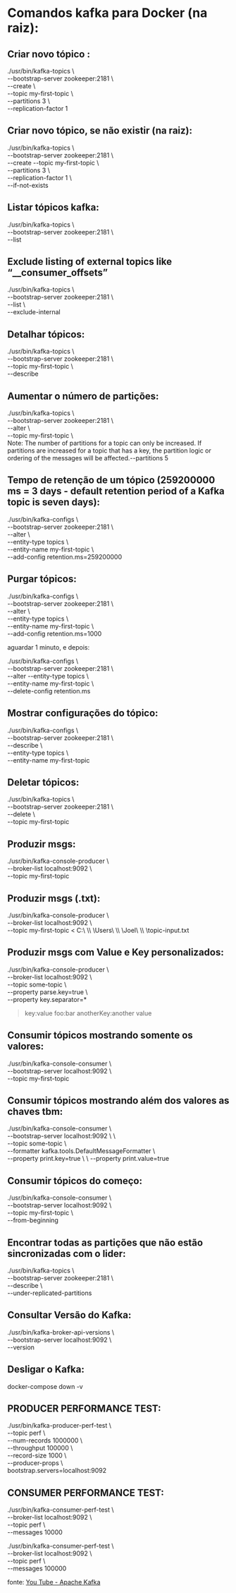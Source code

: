 # Comandos kafka para Docker (na raiz):

## Criar novo tópico :
./usr/bin/kafka-topics \\ \
--bootstrap-server zookeeper:2181 \\ \
--create \\ \
--topic my-first-topic \\ \
--partitions 3 \\ \
--replication-factor 1

## Criar novo tópico, se não existir (na raiz):
./usr/bin/kafka-topics \\ \
--bootstrap-server zookeeper:2181 \\ \
--create --topic my-first-topic \\ \
--partitions 3 \\ \
--replication-factor 1 \\ \
--if-not-exists

## Listar tópicos kafka:
./usr/bin/kafka-topics \\ \
--bootstrap-server zookeeper:2181 \\ \
--list

## Exclude listing of external topics like “__consumer_offsets”
./usr/bin/kafka-topics \\ \
--bootstrap-server zookeeper:2181 \\ \
--list \\ \
--exclude-internal

## Detalhar tópicos:
./usr/bin/kafka-topics \\ \
--bootstrap-server zookeeper:2181 \\ \
--topic my-first-topic \\ \
--describe

## Aumentar o número de partições:
./usr/bin/kafka-topics \\ \
--bootstrap-server zookeeper:2181 \\ \
--alter \\ \
--topic my-first-topic \\ \
Note:
The number of partitions for a topic can only be increased.
If partitions are increased for a topic that has a key, the partition logic or ordering of the messages will be affected.--partitions 5

## Tempo de retenção de um tópico (259200000 ms = 3 days - default retention period of a Kafka topic is seven days):
./usr/bin/kafka-configs \\ \
--bootstrap-server zookeeper:2181 \\ \
--alter \\ \
--entity-type topics \\ \
--entity-name my-first-topic \\ \
--add-config retention.ms=259200000

## Purgar tópicos:
./usr/bin/kafka-configs \\ \
--bootstrap-server zookeeper:2181 \\ \
--alter \\ \
--entity-type topics \\ \
--entity-name my-first-topic \\ \
--add-config retention.ms=1000

aguardar 1 minuto, e depois:

./usr/bin/kafka-configs \\ \
--bootstrap-server zookeeper:2181 \\ \
--alter --entity-type topics \\ \
--entity-name my-first-topic \\ \
--delete-config retention.ms

## Mostrar configurações do tópico:
./usr/bin/kafka-configs \\ \
--bootstrap-server zookeeper:2181 \\ \
--describe \\ \
--entity-type topics \\ \
--entity-name my-first-topic 

## Deletar tópicos:
./usr/bin/kafka-topics \\ \
--bootstrap-server zookeeper:2181 \\ \
--delete \\ \
--topic my-first-topic

## Produzir msgs:
./usr/bin/kafka-console-producer \\ \
--broker-list localhost:9092 \\ \
--topic my-first-topic

## Produzir msgs (.txt):
./usr/bin/kafka-console-producer \\ \
--broker-list localhost:9092 \\ \
--topic my-first-topic < C:\\ \\\ \Users\\ \\\ \Joel\\ \\\ \topic-input.txt

## Produzir msgs com Value e Key personalizados:
./usr/bin/kafka-console-producer \\ \
--broker-list localhost:9092 \\ \
--topic some-topic \\ \
--property parse.key=true \\ \
--property key.separator=*
>key:value
>foo:bar
>anotherKey:another value

## Consumir tópicos mostrando somente os valores:
./usr/bin/kafka-console-consumer \\ \
--bootstrap-server localhost:9092 \\ \
--topic my-first-topic

## Consumir tópicos mostrando além dos valores as chaves tbm:
./usr/bin/kafka-console-consumer \\ \
--bootstrap-server localhost:9092 \\ \    
--topic some-topic \\ \
--formatter kafka.tools.DefaultMessageFormatter \\ \
--property print.key=true \\ \ 
--property print.value=true


## Consumir tópicos do começo:
./usr/bin/kafka-console-consumer \\ \
--bootstrap-server localhost:9092 \\ \
--topic my-first-topic \\ \
--from-beginning

## Encontrar todas as partições que não estão sincronizadas com o lider:
./usr/bin/kafka-topics \\ \
--bootstrap-server zookeeper:2181 \\ \
--describe \\ \
--under-replicated-partitions

## Consultar Versão do Kafka:
./usr/bin/kafka-broker-api-versions \\ \
--bootstrap-server localhost:9092 \\ \
--version

## Desligar o Kafka:
docker-compose down -v

## PRODUCER PERFORMANCE TEST:
./usr/bin/kafka-producer-perf-test \\ \
--topic perf \\ \
--num-records 1000000 \\ \
--throughput 100000 \\ \
--record-size 1000 \\ \
--producer-props \\ \
bootstrap.servers=localhost:9092

## CONSUMER PERFORMANCE TEST:
./usr/bin/kafka-consumer-perf-test \\ \
--broker-list localhost:9092 \\ \
--topic perf \\ \
--messages 10000

./usr/bin/kafka-consumer-perf-test \\ \
--broker-list localhost:9092 \\ \
--topic perf \\ \
--messages 100000

fonte: [You Tube - Apache Kafka](https://www.youtube.com/watch?v=gonVzrQ-azY)


